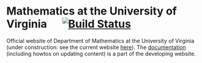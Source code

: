 # Mathematics at the University of Virginia&nbsp;&nbsp;&nbsp;&nbsp;&nbsp;    [![Build Status](https://travis-ci.org/uva-math/uva-math-code.svg?branch=master)](https://travis-ci.org/uva-math/uva-math-code)

Official website of Department of Mathematics at the University of Virginia (under construction: see the current website [here](http://www.math.virginia.edu/)). The [documentation](http://uva-math.s3-website-us-east-1.amazonaws.com/documentation/) (including howtos on updating content) is a part of the developing website.
